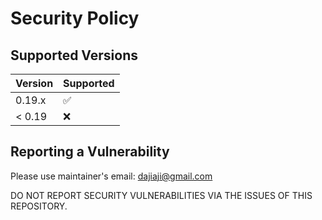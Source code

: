# Security Policy

## Supported Versions

| Version | Supported          |
| ------- | ------------------ |
| 0.19.x  | :white_check_mark: |
| < 0.19  | :x:                |

## Reporting a Vulnerability

Please use maintainer's email: dajiaji@gmail.com

DO NOT REPORT SECURITY VULNERABILITIES VIA THE ISSUES OF THIS REPOSITORY.
